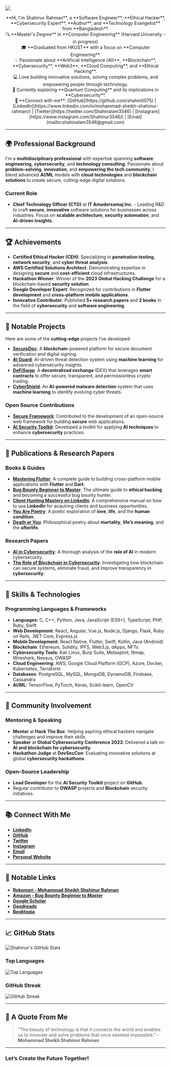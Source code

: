 # <h1 align="center">
  <a href="https://git.io/typing-svg">
    <img src="https://readme-typing-svg.herokuapp.com/?lines=Hello,+There!+👋;This+is+Shahinur+Rahman....;Nice+to+meet+you!&center=true&size=30">
  </a>
</h1>

<p align="center">
  **Hi, I'm Shahinur Rahman**, a **Software Engineer**, **Ethical Hacker**, **Cybersecurity Expert**, **Author**, and **Technology Evangelist** from **Bangladesh**.<br>
  🔍 **Master's Degree** in **Computer Engineering** (Harvard University - in progress)<br>
  🎓 **Graduated from HKUST** with a focus on **Computer Engineering**.<br>
  💡 Passionate about **Artificial Intelligence (AI)**, **Blockchain**, **Cybersecurity**, **Web3**, **Cloud Computing**, and **Ethical Hacking**.<br>
  💻 Love building innovative solutions, solving complex problems, and empowering people through technology.<br>
  🚀 Currently exploring **Quantum Computing** and its implications in **Cybersecurity**.<br>
  🔗 **Connect with me**: [GitHub](https://github.com/shahin0075) | [LinkedIn](https://www.linkedin.com/in/mohammad-sheikh-shahinur-rahman/) | [Twitter](https://twitter.com/Shahinalam3546) | [Instagram](https://www.instagram.com/Shahinur3546/) | [Email](mailto:shahinalam3546@gmail.com)
</p>

---

## 🌍 **Professional Background**

I'm a **multidisciplinary professional** with expertise spanning **software engineering**, **cybersecurity**, and **technology consulting**. Passionate about **problem-solving**, **innovation**, and **empowering the tech community**, I blend advanced **AI/ML** models with **cloud technologies** and **blockchain solutions** to create secure, cutting-edge digital solutions.

### **Current Role**
- **Chief Technology Officer (CTO)** at **IT Amadersomaj Inc.** - Leading R&D to craft **secure**, **innovative** software solutions for businesses across industries. Focus on **scalable architecture**, **security automation**, and **AI-driven insights**.

---

## 🏆 **Achievements**

- **Certified Ethical Hacker (CEH)**: Specializing in **penetration testing**, **network security**, and **cyber threat analysis**.
- **AWS Certified Solutions Architect**: Demonstrating expertise in designing **secure** and **cost-efficient** cloud infrastructures.
- **Hackathon Winner**: Winner of the **2023 Global Hacking Challenge** for a blockchain-based **security solution**.
- **Google Developer Expert**: Recognized for contributions in **Flutter development** and **cross-platform mobile applications**.
- **Innovative Contributor**: Published **5+ research papers** and **2 books** in the field of **cybersecurity** and **software engineering**.

---

## 🚀 **Notable Projects**

Here are some of the **cutting-edge** projects I’ve developed:

- **[SecureDoc](https://example-link.com)**: A **blockchain**-powered platform for secure document verification and digital signing.
- **[AI Guard](https://example-link.com)**: AI-driven threat detection system using **machine learning** for advanced cybersecurity insights.
- **[DeFiSwap](https://example-link.com)**: A **decentralized exchange** (DEX) that leverages **smart contracts** to offer secure, transparent, and permissionless crypto trading.
- **[CyberShield](https://example-link.com)**: An **AI-powered malware detection** system that uses **machine learning** to identify evolving cyber threats.

### **Open Source Contributions**
- **[Secure Framework](https://github.com/shahin0075/secure-framework)**: Contributed to the development of an open-source web framework for building **secure** web applications.
- **[AI Security Toolkit](https://github.com/shahin0075/ai-security-toolkit)**: Developed a toolkit for applying **AI techniques** to enhance **cybersecurity** practices.

---

## 🌟 **Publications & Research Papers**

### **Books & Guides**
- **[Mastering Flutter](https://example-link.com)**: A complete guide to building cross-platform mobile applications with **Flutter** and **Dart**.
- **[Bug Bounty Beginner to Master](https://example-link.com)**: The ultimate guide to **ethical hacking** and becoming a successful bug bounty hunter.
- **[Client Hunting Mastery on LinkedIn](https://example-link.com)**: A comprehensive manual on how to use **LinkedIn** for acquiring clients and business opportunities.
- **[You Are Poetry](https://example-link.com)**: A poetic exploration of **love**, **life**, and the **human condition**.
- **[Death or You](https://example-link.com)**: Philosophical poetry about **mortality**, **life’s meaning**, and the **afterlife**.

### **Research Papers**
- **[AI in Cybersecurity](https://www.academia.edu/124917992/The_Role_of_Artificial_Intelligence_in_Modern_Cybersecurity_Opportunities_and_Challenges)**: A thorough analysis of the **role of AI** in modern cybersecurity.
- **[The Role of Blockchain in Cybersecurity](https://example-link.com)**: Investigating how blockchain can secure systems, eliminate fraud, and improve transparency in **cybersecurity**.

---

## 🔧 **Skills & Technologies**

### **Programming Languages & Frameworks**
- **Languages**: C, C++, Python, Java, JavaScript (ES6+), TypeScript, PHP, Ruby, Swift
- **Web Development**: React, Angular, Vue.js, Node.js, Django, Flask, Ruby on Rails, .NET Core, Express.js
- **Mobile Development**: React Native, Flutter, Swift, Kotlin, Java (Android)
- **Blockchain**: Ethereum, Solidity, IPFS, Web3.js, dApps, NFTs
- **Cybersecurity Tools**: Kali Linux, Burp Suite, Metasploit, Nmap, Wireshark, Nessus, OWASP
- **Cloud Engineering**: AWS, Google Cloud Platform (GCP), Azure, Docker, Kubernetes, Terraform
- **Databases**: PostgreSQL, MySQL, MongoDB, DynamoDB, Firebase, Cassandra
- **AI/ML**: TensorFlow, PyTorch, Keras, Scikit-learn, OpenCV

---

## 💬 **Community Involvement**

### **Mentoring & Speaking**
- **Mentor** at **Hack The Box**: Helping aspiring ethical hackers navigate challenges and improve their skills.
- **Speaker** at **Global Cybersecurity Conference 2023**: Delivered a talk on **AI and blockchain for cybersecurity**.
- **Hackathon Judge** at **DevSecCon**: Evaluating innovative solutions at global **cybersecurity hackathons**.

### **Open-Source Leadership**
- **Lead Developer** for the **AI Security Toolkit** project on **GitHub**.
- Regular contributor to **OWASP** projects and **Blockchain** security initiatives.

---

## 📚 **Connect With Me**

- **[LinkedIn](https://www.linkedin.com/in/mohammad-sheikh-shahinur-rahman/)**
- **[GitHub](https://github.com/shahin0075)**
- **[Twitter](https://twitter.com/Shahinalam3546)**
- **[Instagram](https://www.instagram.com/Shahinur3546/)**
- **[Email](mailto:shahinalam3546@gmail.com)**
- **[Personal Website](http://shahinur.amadersomaj.com)**

---

## 🌟 **Notable Links**

- **[Rokomari - Mohammad Sheikh Shahinur Rahman](https://www.rokomari.com/book/author/126602/mohammad-sheikh-shahinur-rahman)**
- **[Amazon - Bug Bounty Beginner to Master](https://www.amazon.com/)**  
- **[Google Scholar](https://scholar.google.com/citations?user=OW-KhOcAAAAJ&hl=en)**
- **[Goodreads](https://www.goodreads.com/author/show/48249713.Mohammad_Sheikh_Shahinur_Rahman)**
- **[Booktopia](https://www.booktopia.com.au/bug-bounty-beginner-to-master-mohammad-sheikh-shahinur-rahman/ebook/9789849809333.html)**

---

## 📈 **GitHub Stats**

![Shahinur's GitHub Stats](https://github-readme-stats.vercel.app/api?username=shahin0075&show_icons=true&hide_title=true&count_private=true&hide=prs&theme=radical)

### **Top Languages**
![Top Languages](https://github-readme-stats.vercel.app/api/top-langs/?username=shahin0075&langs_count=10&theme=radical)

### **GitHub Streak**
![GitHub Streak](https://github-readme-streak-stats.herokuapp.com/?user=shahin0075&theme=radical)

---

## 💬 **A Quote From Me**

> "The beauty of technology is that it connects the world and enables us to innovate and solve problems that once seemed impossible." - **Mohammad Sheikh Shahinur Rahman**

---

### **Let’s Create the Future Together!**
